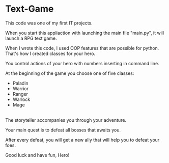 # Text-Game
This code was one of my first IT projects.<p>
When you start this appliaction with launching the main file "main.py", it will launch a RPG text game.<p>
When I wrote this code, I used OOP features that are possible for python. That's how I created classes for your hero.<p>
You control actions of your hero with numbers inserting in command line.<p>
At the beginning of the game you choose one of five classes:
* Paladin
* Warrior
* Ranger
* Warlock
* Mage<br>
<br>
The storyteller accompanies you through your adventure.<p>
Your main quest is to defeat all bosses that awaits you.<p>
After every defeat, you will get a new ally that will help you to defeat your foes.<p>
Good luck and have fun, Hero!<p>
